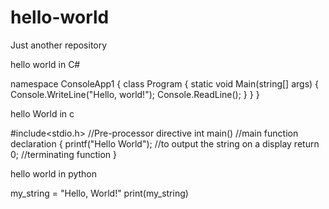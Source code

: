 # hello-world
Just another repository


hello world in C#

namespace ConsoleApp1
{
    class Program
    {
    static void Main(string[] args)
    {
        Console.WriteLine("Hello, world!");
        Console.ReadLine();
    }
    }
}


hello World in c


#include<stdio.h>	//Pre-processor directive
int main()		//main function declaration
{
printf("Hello World");	//to output the string on a display
return 0;		//terminating function
}

hello world in python

my_string = "Hello, World!"
print(my_string)
